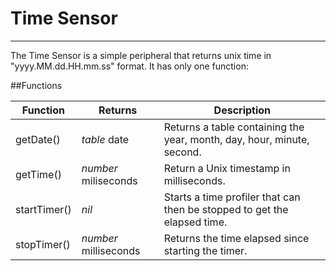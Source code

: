 # Time Sensor

---

The Time Sensor is a simple peripheral that returns unix time in "yyyy.MM.dd.HH.mm.ss" format. It has only one function:

##Functions

Function | Returns | Description
-|-|-
getDate() | *table* date | Returns a table containing the year, month, day, hour, minute, second.
getTime() | *number* miliseconds | Return a Unix timestamp in milliseconds.
startTimer() | *nil* | Starts a time profiler that can then be stopped to get the elapsed time.
stopTimer() | *number* milliseconds | Returns the time elapsed since starting the timer.
